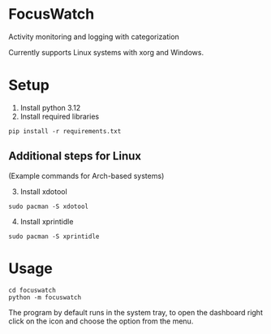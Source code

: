 # FocusWatch
 Activity monitoring and logging with categorization

Currently supports Linux systems with xorg and Windows.
# Setup

1. Install python 3.12
2. Install required libraries
```
pip install -r requirements.txt
```

## Additional steps for Linux
(Example commands for Arch-based systems)

3. Install xdotool
```console
sudo pacman -S xdotool
```

4. Install xprintidle
```console
sudo pacman -S xprintidle
```

# Usage
```console
cd focuswatch
python -m focuswatch
```

The program by default runs in the system tray, to open the dashboard right click on the icon and choose the option from the menu.